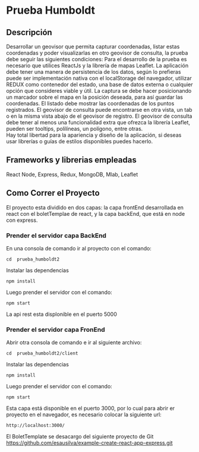 # Prueba Humboldt 

## Descripción
Desarrollar un geovisor que permita capturar coordenadas, listar estas coordenadas y poder visualizarlas en otro geovisor de consulta, la prueba debe seguir las siguientes condiciones:
Para el desarrollo de la prueba es necesario que utilices ReactJs y la librería de mapas Leaflet.
La aplicación debe tener una manera de persistencia de los datos, según lo prefieras puede ser implementación nativa con el localStorage del navegador, utilizar REDUX como contenedor del estado,  una base de datos externa o cualquier opción que consideres viable y útil.
La captura se debe hacer posicionando un marcador sobre el mapa en la posición deseada, para así guardar las coordenadas.
El listado debe mostrar las coordenadas de los puntos registrados.
El geovisor de consulta puede encontrarse en otra vista, un tab o en la misma vista abajo de el geovisor de registro.
El geovisor de consulta debe  tener al menos una funcionalidad extra que ofrezca la librería Leaflet, pueden ser tooltips, polilíneas, un polígono, entre otras.  
Hay total libertad para la apariencia y diseño de la aplicación, si deseas usar librerías o guías de estilos disponibles puedes hacerlo.

## Frameworks y librerias empleadas
React
Node,
Express,
Redux,
MongoDB,
Mlab,
Leaflet

## Como Correr el Proyecto

El proyecto esta dividido en dos capas: la capa frontEnd desarrollada en react con el boletTemplae de react, y la capa backEnd, que está en node con express.

### Prender el servidor capa BackEnd

En una consola de comando ir al proyecto con el comando:

```
cd  prueba_humboldt2
```

Instalar las dependencias 

```
npm install
```

Luego prender el servidor con el comando:

```
npm start
```

La api rest esta displonible en el puerto 5000


### Prender el servidor capa FronEnd

Abrir otra consola de comando e ir al siguiente archivo:

```
cd  prueba_humboldt2/client
```

Instalar las dependencias 

```
npm install
```

Luego prender el servidor con el comando:

```
npm start
```
Esta capa está disponible en el puerto 3000, por lo cual para abrir er proyecto en el navegador, es necesario colocar la siguiente url:

```
http://localhost:3000/
```





El BoletTemplate se desacargo del siguiente proyecto de Git
https://github.com/esausilva/example-create-react-app-express.git